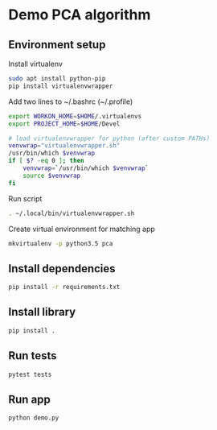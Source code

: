 Demo PCA algorithm
==================

## Environment setup ##

Install virtualenv

```bash
sudo apt install python-pip
pip install virtualenvwrapper
```

Add two lines to ~/.bashrc (~/.profile)
```bash
export WORKON_HOME=$HOME/.virtualenvs
export PROJECT_HOME=$HOME/Devel

# load virtualenvwrapper for python (after custom PATHs)
venvwrap="virtualenvwrapper.sh"
/usr/bin/which $venvwrap
if [ $? -eq 0 ]; then
    venvwrap=`/usr/bin/which $venvwrap`
    source $venvwrap
fi
```

Run script
```bash
. ~/.local/bin/virtualenvwrapper.sh
```

Create virtual environment for matching app
```bash
mkvirtualenv -p python3.5 pca
```

## Install dependencies ##
```bash
pip install -r requirements.txt
```

## Install library ##
```bash
pip install .
```

## Run tests ##

```bash
pytest tests
```

## Run app ##

```bash
python demo.py
```